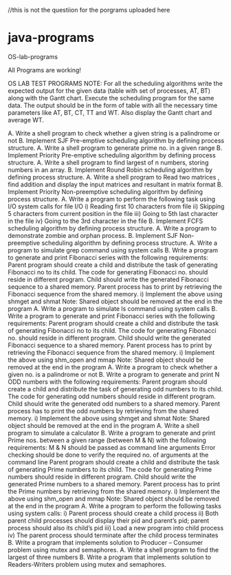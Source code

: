 //this is not the questiion for the porgrams uploaded here 
# java-programs

OS-lab-programs

All Programs are working!

OS LAB TEST PROGRAMS NOTE: For all the scheduling algorithms write the expected output for the given data (table with set of processes, AT, BT) along with the Gantt chart. Execute the scheduling program for the same data. The output should be in the form of table with all the necessary time parameters like AT, BT, CT, TT and WT. Also display the Gantt chart and average WT.

A. Write a shell program to check whether a given string is a palindrome or not B. Implement SJF Pre-emptive scheduling algorithm by defining process structure. A. Write a shell program to generate prime no. in a given range B. Implement Priority Pre-emptive scheduling algorithm by defining process structure. A. Write a shell program to find largest of n numbers, storing numbers in an array. B. Implement Round Robin scheduling algorithm by defining process structure. A. Write a shell program to Read two matrices , find addition and display the input matrices and resultant in matrix format B. Implement Priority Non-preemptive scheduling algorithm by defining process structure. A. Write a program to perform the following task using I/O system calls for file I/O i) Reading first 10 characters from file ii) Skipping 5 characters from current position in the file iii) Going to 5th last character in the file iv) Going to the 3rd character in the file B. Implement FCFS scheduling algorithm by defining process structure. A. Write a program to demonstrate zombie and orphan process. B. Implement SJF Non-preemptive scheduling algorithm by defining process structure. A. Write a program to simulate grep command using system calls B. Write a program to generate and print Fibonacci series with the following requirements: Parent program should create a child and distribute the task of generating Fibonacci no to its child. The code for generating Fibonacci no. should reside in different program. Child should write the generated Fibonacci sequence to a shared memory. Parent process has to print by retrieving the Fibonacci sequence from the shared memory. i) Implement the above using shmget and shmat Note: Shared object should be removed at the end in the program A. Write a program to simulate ls command using system calls B. Write a program to generate and print Fibonacci series with the following requirements: Parent program should create a child and distribute the task of generating Fibonacci no to its child. The code for generating Fibonacci no. should reside in different program. Child should write the generated Fibonacci sequence to a shared memory. Parent process has to print by retrieving the Fibonacci sequence from the shared memory. i) Implement the above using shm_open and mmap Note: Shared object should be removed at the end in the program A. Write a program to check whether a given no. is a palindrome or not B. Write a program to generate and print N ODD numbers with the following requirements: Parent program should create a child and distribute the task of generating odd numbers to its child. The code for generating odd numbers should reside in different program. Child should write the generated odd numbers to a shared memory. Parent process has to print the odd numbers by retrieving from the shared memory. i) Implement the above using shmget and shmat Note: Shared object should be removed at the end in the program A. Write a shell program to simulate a calculator B. Write a program to generate and print Prime nos. between a given range (between M & N) with the following requirements: M & N should be passed as command line arguments Error checking should be done to verify the required no. of arguments at the command line Parent program should create a child and distribute the task of generating Prime numbers to its child. The code for generating Prime numbers should reside in different program. Child should write the generated Prime numbers to a shared memory. Parent process has to print the Prime numbers by retrieving from the shared memory. i) Implement the above using shm_open and mmap Note: Shared object should be removed at the end in the program A. Write a program to perform the following tasks using system calls: i) Parent process should create a child process ii) Both parent child processes should display their pid and parent’s pid; parent process should also its child’s pid iii) Load a new program into child process iv) The parent process should terminate after the child process terminates B. Write a program that implements solution to Producer – Consumer problem using mutex and semaphores. A. Write a shell program to find the largest of three numbers B. Write a program that implements solution to Readers-Writers problem using mutex and semaphores.
